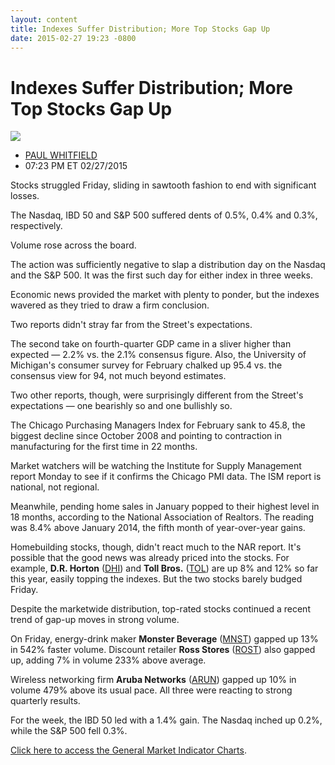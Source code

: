 ```yaml
---
layout: content
title: Indexes Suffer Distribution; More Top Stocks Gap Up
date: 2015-02-27 19:23 -0800
---
```



Indexes Suffer Distribution; More Top Stocks Gap Up
====================================================


![](https://www.investors.com/wp-content/uploads/ibd-migrated-images/MPv_150302_635606480287275714.png)

* [PAUL WHITFIELD](https://www.investors.com/author/whitfieldp/ "Posts by PAUL WHITFIELD")
* 07:23 PM ET 02/27/2015




  

Stocks struggled Friday, sliding in sawtooth fashion to end with significant losses.

  

The Nasdaq, IBD 50 and S&P 500 suffered dents of 0.5%, 0.4% and 0.3%, respectively.

  

Volume rose across the board.

  

The action was sufficiently negative to slap a distribution day on the Nasdaq and the S&P 500. It was the first such day for either index in three weeks.

  

Economic news provided the market with plenty to ponder, but the indexes wavered as they tried to draw a firm conclusion.

  

Two reports didn't stray far from the Street's expectations.

  

The second take on fourth-quarter GDP came in a sliver higher than expected — 2.2% vs. the 2.1% consensus figure. Also, the University of Michigan's consumer survey for February chalked up 95.4 vs. the consensus view for 94, not much beyond estimates.

  

Two other reports, though, were surprisingly different from the Street's expectations — one bearishly so and one bullishly so.

  

The Chicago Purchasing Managers Index for February sank to 45.8, the biggest decline since October 2008 and pointing to contraction in manufacturing for the first time in 22 months.

  

Market watchers will be watching the Institute for Supply Management report Monday to see if it confirms the Chicago PMI data. The ISM report is national, not regional.

  

Meanwhile, pending home sales in January popped to their highest level in 18 months, according to the National Association of Realtors. The reading was 8.4% above January 2014, the fifth month of year-over-year gains.

  

Homebuilding stocks, though, didn't react much to the NAR report. It's possible that the good news was already priced into the stocks. For example, **D.R. Horton** ([DHI](https://research.investors.com/quote.aspx?symbol=DHI)) and **Toll Bros.** ([TOL](https://research.investors.com/quote.aspx?symbol=TOL)) are up 8% and 12% so far this year, easily topping the indexes. But the two stocks barely budged Friday.

  

Despite the marketwide distribution, top-rated stocks continued a recent trend of gap-up moves in strong volume.

  

On Friday, energy-drink maker **Monster Beverage** ([MNST](https://research.investors.com/quote.aspx?symbol=MNST)) gapped up 13% in 542% faster volume. Discount retailer **Ross Stores** ([ROST](https://research.investors.com/quote.aspx?symbol=ROST)) also gapped up, adding 7% in volume 233% above average.

  

Wireless networking firm **Aruba Networks** ([ARUN](https://research.investors.com/quote.aspx?symbol=ARUN)) gapped up 10% in volume 479% above its usual pace. All three were reacting to strong quarterly results.

  

For the week, the IBD 50 led with a 1.4% gain. The Nasdaq inched up 0.2%, while the S&P 500 fell 0.3%.

  

[Click here to access the General Market Indicator Charts](https://www.investors.com/pdf/GMI_030215.pdf).




